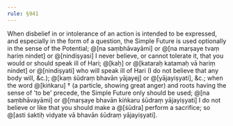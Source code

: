 ```yaml
---
rule: §941
---
```


When disbelief in or intolerance of an action is intended to be expressed, and especially in the form of a question, the Simple Future is used optionally in the sense of the Potential; @[na saṃbhāvayāmi] or @[na marṣaye tvaṃ hariṃ nindet] or @[nindiṣyasi] I never believe, or cannot tolerate it, that you would or should speak ill of Hari; @[kaḥ] or @[kataraḥ katamaḥ vā hariṃ nindet] or @[nindiṣyati] who will speak ill of Hari (I do not believe that any body will, &c.); @[kaṃ śūdraṃ bhavān yājayej] or @[yājayiṣyati], &c.; when the word @[kiṅkaru] † (a particle, showing great anger) and roots having the sense of 'to be' precede, the Simple Future only should be used; @[na saṃbhāvayāmi] or @[marṣaye bhavān kiṅkaru śūdraṃ yājayiṣyati] I do not believe or like that you should make a @[śūdra] perform a sacrifice; so @[asti śaktiḥ vidyate vā bhavān śūdraṃ yājayiṣyati].